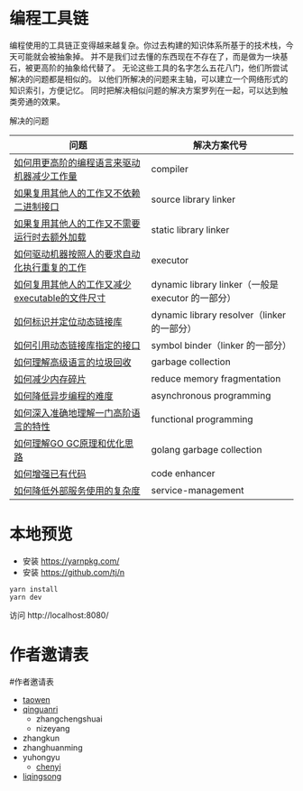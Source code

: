 # 编程工具链

编程使用的工具链正变得越来越复杂。你过去构建的知识体系所基于的技术栈，今天可能就会被抽象掉。
并不是我们过去懂的东西现在不存在了，而是做为一块基石，被更高阶的抽象给代替了。
无论这些工具的名字怎么五花八门，他们所尝试解决的问题都是相似的。
以他们所解决的问题来主轴，可以建立一个网络形式的知识索引，方便记忆。
同时把解决相似问题的解决方案罗列在一起，可以达到触类旁通的效果。

解决的问题

| 问题 | 解决方案代号 |
| --- | --- |
| [如何用更高阶的编程语言来驱动机器减少工作量](compiler.md) | compiler |
| [如果复用其他人的工作又不依赖二进制接口](source-library-linker.md) | source library linker |
| [如果复用其他人的工作又不需要运行时去额外加载](static-library-linker.md) | static library linker |
| [如何驱动机器按照人的要求自动化执行重复的工作](executor.md) | executor |
| [如何复用其他人的工作又减少executable的文件尺寸](dynamic-library-linker.md) | dynamic library linker（一般是 executor 的一部分） |
| [如何标识并定位动态链接库](dynamic-library-resolver.md) | dynamic library resolver（linker 的一部分） |
| [如何引用动态链接库指定的接口](symbol-binder.md) | symbol binder（linker 的一部分） 
| [如何理解高级语言的垃圾回收](garbage-collection.md) | garbage collection |
| [如何减少内存碎片](reduce-memory-fragmentation.md) | reduce memory fragmentation  |
| [如何降低异步编程的难度](asynchronous-programming.md) | asynchronous programming |
| [如何深入准确地理解一门高阶语言的特性](functional-programming.md) | functional programming |
| [如何理解GO GC原理和优化思路](golang-garbage-collection.md)|golang garbage collection|
| [如何增强已有代码](code-enhancer.md)|code enhancer |
| [如何降低外部服务使用的复杂度](service-management.md)|service-management |
# 本地预览
* 安装 https://yarnpkg.com/
* 安装 https://github.com/tj/n

```
yarn install
yarn dev
```

访问 http://localhost:8080/

# 作者邀请表

#作者邀请表
* [taowen](https://github.com/taowen)
* [qinguanri](https://github.com/qinguanri)
  * zhangchengshuai
  * nizeyang
* zhangkun
* zhanghuanming
* yuhongyu
  * [chenyi](https://github.com/mrgeneralgoo)
* [liqingsong](https://github.com/matoujun)
